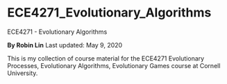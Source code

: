 # ECE4271_Evolutionary_Algorithms
ECE4271 - Evolutionary Algorithms
 
**By Robin Lin**
Last updated: May 9, 2020

This is my collection of course material for the ECE4271 Evolutionary Processes, Evolutionary Algorithms, Evolutionary Games course at Cornell University. 


